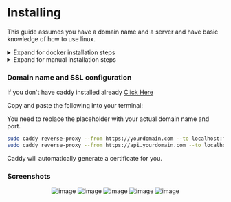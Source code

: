 # Installing

This guide assumes you have a domain name and a server and have basic knowledge of how to use linux.

<details>
<summary>Expand for docker installation steps</summary>

## Requirements

- `docker` and `docker compose` installed

Copy and paste the following into your terminal:

```bash
git clone https://github.com/renzynx/bliss.git

cd bliss

cp docker-compose.example.yml docker-compose.yml
```

Fill in the `docker-compose.yml` environment with the appropriate values.

```bash
docker compose up -d
```

</details>

<details>
<summary>Expand for manual installation steps</summary>

## Requirements

- `node` version 16.16.0 or higher
- `pm2` globally installed
- `yarn` globally installed
- `caddy` installed

### Backend Installation

Copy and paste the following into your terminal:

```bash
git clone https://github.com/renzynx/bliss.git

cd bliss/api

cp .env.example .env
```

Fill in the `.env` file with the appropriate values.

```bash
yarn install

yarn prisma migrate deploy

yarn build

pm2 start "yarn start:prod" --name "bliss-api"
```

### Frontend Installation

Copy and paste the following into your terminal:

```bash
cd ../web

cp .env.example .env
```

Fill in the `.env` file with the appropriate values.

```bash
yarn install

yarn build

pm2 start "yarn start" --name "bliss-web"
```

</details>

### Domain name and SSL configuration

If you don't have caddy installed already
[Click Here](https://caddyserver.com/docs/install)

Copy and paste the following into your terminal:

You need to replace the placeholder with your actual domain name and port.

```bash
sudo caddy reverse-proxy --from https://yourdomain.com --to localhost:frontend-port
sudo caddy reverse-proxy --from https://api.yourdomain.com --to localhost:backend-port
```

Caddy will automatically generate a certificate for you.

### Screenshots

<p align="center">
  <img src="https://cdn.amog-us.club/brave_0yeRi3yz70.png" alt="image" border="0">
  <img src="https://cdn.amog-us.club/brave_PXux828NtJ.png" alt="image" border="0">
  <img src="https://cdn.amog-us.club/brave_fcyvLlO3eQ.png" alt="image" border="0">
  <img src="https://cdn.amog-us.club/brave_bvZwFE2XPr.png" alt="image" border="0">
  <img src="https://cdn.amog-us.club/brave_F2n7sQsia2.png" alt="image" border="0">
</p>
